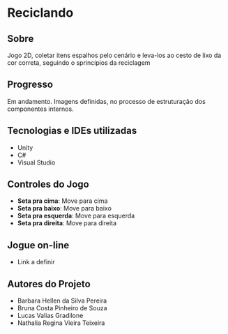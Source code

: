 # Reciclando

## Sobre
Jogo 2D, coletar itens espalhos pelo cenário e leva-los ao cesto de lixo da cor correta, seguindo o sprincípios da reciclagem

## Progresso
Em andamento. Imagens definidas, no processo de estruturação dos componentes internos.

## Tecnologias e IDEs utilizadas  
  - Unity
  - C#
  - Visual Studio

## Controles do Jogo
  - <b>Seta pra cima</b>: Move para cima
  - <b>Seta pra baixo</b>: Move para baixo
  - <b>Seta pra esquerda</b>: Move para esquerda
  - <b>Seta pra direita</b>: Move para direita

## Jogue on-line
  - Link a definir
    
## Autores do Projeto  
  - Barbara Hellen da Silva Pereira
  - Bruna Costa Pinheiro de Souza
  - Lucas Valias Gradilone
  - Nathalia Regina Vieira Teixeira

